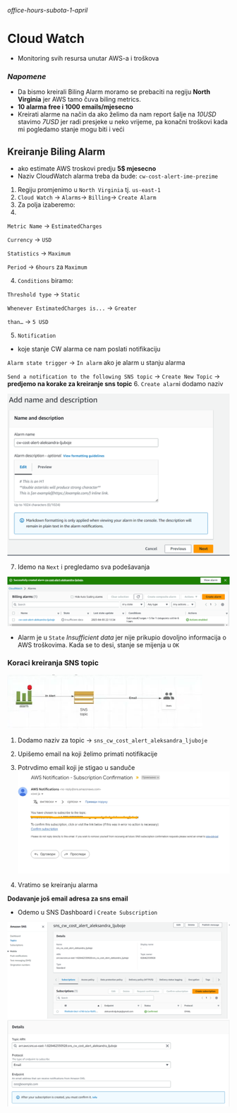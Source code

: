 *office-hours-subota-1-april*

# Cloud Watch
* Monitoring svih resursa unutar AWS-a i troškova

### *Napomene*
* Da bismo kreirali Biling Alarm moramo se prebaciti na regiju **North Virginia** jer AWS tamo čuva biling metrics.
* **10 alarma free i 1000 emails/mjesecno**
* Kreirati alarme na način da ako želimo da nam report šalje na *10USD* stavimo *7USD* jer radi presjeke u neko vrijeme, pa konačni troškovi kada mi pogledamo stanje mogu biti i veći 

## Kreiranje Biling Alarm
 * ako estimate AWS troskovi predju **5$ mjesecno**
 * Naziv CloudWatch alarma treba da bude: `cw-cost-alert-ime-prezime`

1. Regiju promjenimo u `North Virginia` tj. `us-east-1`
2. `Cloud Watch` -> `Alarms`-> `Billing`-> `Create Alarm`
3. Za polja izaberemo:
4. 
`Metric Name` -> `EstimatedCharges`

`Currency`    -> `USD`

`Statistics`    -> `Maximum`

`Period`    -> `6hours` za `Maximum` 

4. `Conditions` biramo:

`Threshold type` -> `Static`

`Whenever EstimatedCharges is...` -> `Greater`

`than…` -> `5 USD`

5. `Notification` 
* koje stanje CW alarma ce nam poslati notifikaciju

`Alarm state trigger` -> `In alarm` ako je alarm u stanju alarma

`Send a notification to the following SNS topic` -> `Create New Topic` -> **predjemo na korake za kreiranje sns topic**
6. `Create alarm`i dodamo naziv 

![nginx-conf-fajl](img/alarm-name.png)

7. Idemo na `Next` i pregledamo sva podešavanja

![nginx-conf-fajl](img/alarm-insuficient-data.png)

* Alarm je u `State` *Insufficient data* jer nije prikupio dovoljno informacija o AWS troškovima. Kada se to desi, stanje se mijenja u `OK`

### Koraci kreiranja SNS topic
![nginx-conf-fajl](img/sns.png)
1. Dodamo naziv za topic -> `sns_cw_cost_alert_aleksandra_ljuboje`
2. Upišemo email na koji želimo primati notifikacije
3. Potrvdimo email koji je stigao u sanduče
![nginx-conf-fajl](img/sns-confirmed-email-1.jpg)

4. Vratimo se kreiranju alarma 

**Dodavanje još email adresa za sns email**
* Odemo u SNS Dashboard i `Create Subscription`

![nginx-conf-fajl](img/sns-subscription.png)
![nginx-conf-fajl](img/sns-subscription-2.png)










